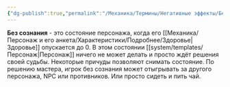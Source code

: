 ```yaml
---
{"dg-publish":true,"permalink":"/Механика/Термины/Негативные эффекты/Без сознания/","noteIcon":"","created":"2025-07-30T10:44:50.562+03:00","updated":"2025-07-29T23:53:00.805+03:00"}
---
```


**Без сознания** - это состояние персонажа, когда его [[Механика/Персонаж и его анкета/Характеристики/Подробнее/Здоровье\|Здоровье]] опускается до 0. В этом состоянии [[system/templates/Персонаж\|Персонаж]] ничего не может делать и просто ждёт решения своей судьбы. Некоторые причуды позволяют снимать состояние. По решению мастера, игрок без сознания может отыгрывать за другого персонажа, NPC или противников. Или просто сидеть и пить чай.
